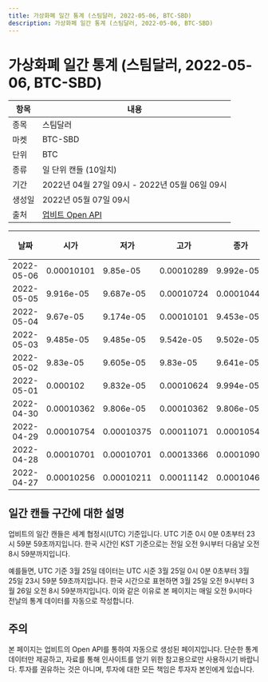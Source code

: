 ```yaml
---
title: 가상화폐 일간 통계 (스팀달러, 2022-05-06, BTC-SBD)
description: 가상화폐 일간 통계 (스팀달러, 2022-05-06, BTC-SBD)
---
```



가상화폐 일간 통계 (스팀달러, 2022-05-06, BTC-SBD)
===

|항목|내용|
|--|--|
|종목|스팀달러|
|마켓|BTC-SBD|
|단위|BTC|
|종류|일 단위 캔들 (10일치)|
|기간|2022년 04월 27일 09시 - 2022년 05월 06일 09시|
|생성일|2022년 05월 07일 09시|
|출처|[업비트 Open API](https://docs.upbit.com)|


|날짜|시가|저가|고가|종가|비고|
|--|--|--|--|--|--|
|2022-05-06|0.00010101|9.85e-05|0.00010289|9.992e-05|    |
|2022-05-05|9.916e-05|9.687e-05|0.00010724|0.00010447|    |
|2022-05-04|9.67e-05|9.174e-05|0.00010101|9.453e-05|    |
|2022-05-03|9.485e-05|9.485e-05|9.542e-05|9.502e-05|    |
|2022-05-02|9.83e-05|9.605e-05|9.83e-05|9.641e-05|    |
|2022-05-01|0.000102|9.832e-05|0.00010624|9.994e-05|    |
|2022-04-30|0.00010362|9.806e-05|0.00010362|9.806e-05|    |
|2022-04-29|0.00010754|0.00010375|0.00011071|0.0001054|    |
|2022-04-28|0.00010701|0.00010701|0.00013366|0.00010906|    |
|2022-04-27|0.00010256|0.00010211|0.00011142|0.00010465|    |


일간 캔들 구간에 대한 설명
---


업비트의 일간 캔들은 세계 협정시(UTC) 기준입니다. 
UTC 기준 0시 0분 0초부터 23시 59분 59초까지입니다. 
한국 시간인 KST 기준으로는 전일 오전 9시부터 다음날 오전 8시 59분까지입니다. 


예를들면, UTC 기준 3월 25일 데이터는 UTC 시준 3월 25일 0시 0분 0초부터 3월 25일 23시 59분 59초까지입니다. 
한국 시간으로 표현하면 3월 25일 오전 9시부터 3월 26일 오전 8시 59분까지입니다. 
이와 같은 이유로 본 페이지는 매일 오전 9시마다 전날의 통계 데이터를 자동으로 작성합니다. 


주의
---


본 페이지는 업비트의 Open API를 통하여 자동으로 생성된 페이지입니다. 
단순한 통계 데이터만 제공하고, 자료를 통해 인사이트를 얻기 위한 참고용으로만 사용하시기 바랍니다. 
투자를 권유하는 것은 아니며, 투자에 대한 모든 책임은 투자자 본인에게 있습니다. 
